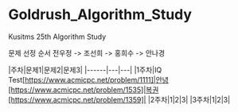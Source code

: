 # Goldrush_Algorithm_Study
Kusitms 25th Algorithm Study

문제 선정 순서
전우정 -> 조선희 -> 홍희수 -> 안나경


|주차|문제1|문제2|문제3|
|------|---|---|
|1주차|IQ Test[https://www.acmicpc.net/problem/1111]|안녕[https://www.acmicpc.net/problem/1535]|복권[https://www.acmicpc.net/problem/1359]|
|2주차|1|2|3|
|3주차|1|2|3|
